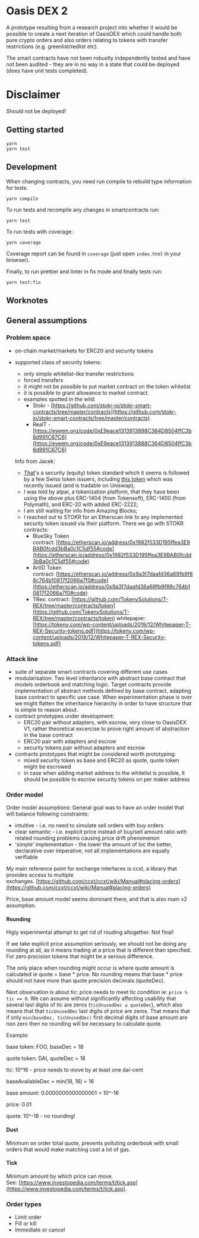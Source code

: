 # Oasis DEX 2

A prototype resulting from a research project into whether it would be possible to create a next iteration of OasisDEX which could handle both pure crypto orders and also orders relating to tokens with transfer restrictions (e.g. greenlist/redlist etc).

The smart contracts have not been robustly independently tested and have not been audited - they are in no way in a state that could be deployed (does have unit tests completed).

# Disclaimer

Should not be deployed!

## Getting started

```
yarn
yarn test
```

## Development

When changing contracts, you need run compile to rebuild type information for tests.

```
yarn compile
```

To run tests and recompile any changes in smartcontracts run:

```
yarn test
```

To run tests with coverage:

```
yarn coverage
```
Coverage report can be found in `coverage` (just open `index.html` in your browser).

Finally, to run prettier and linter in fix mode and finally tests run:

```
yarn test:fix
```

## Worknotes

## General assumptions

### Problem space

- on-chain market/markets for ERC20 and security tokens
- supported class of security tokens:
    - only simple whitelist-like transfer restrictions
    - forced transfers
    - it might not be possible to put market contract on the token whitelist
    - it is possible to grant allowance to market contract.
    - examples spotted in the wild:
        - Stokr - [https://github.com/stokr-io/stokr-smart-contracts/tree/master/contracts](https://github.com/stokr-io/stokr-smart-contracts/tree/master/contracts)
        - RealT - [https://eveem.org/code/0xE9eace1313913888C364D8504ffC3b8d991C67C6](https://eveem.org/code/0xE9eace1313913888C364D8504ffC3b8d991C67C6)

    Info from Jacek:

    - [That](https://github.com/CMTA/CMTA20)'s a security (equity) token standard which it seems is followed by a few Swiss token issuers, including [this token](https://www.iam-lab.ch/token/) which was recently issued (and is tradable on Uniswap);
    - I was told by atpar, a tokenization platform, that they have been using the above plus ERC-1404 (from Tokensoft), ERC-1400 (from Polymath), and ERC-20 with added ERC-2222;
    - I am still waiting for info from Amazing Blocks;
    - I reached out to STOKR for an Etherscan link to any implemented security token issued via their platform. There we go with STOKR contracts:
        - BlueSky Token contract: [https://etherscan.io/address/0x1982f533D195ffea3E9BAB0fcdd3bBa0c1C5df55#code](https://etherscan.io/address/0x1982f533D195ffea3E9BAB0fcdd3bBa0c1C5df55#code)
        - ArtID Token contract: [https://etherscan.io/address/0x9a3f7daafd36a69fb9f88c764b10817f2066a7f0#code](https://etherscan.io/address/0x9a3f7daafd36a69fb9f88c764b10817f2066a7f0#code)
        - TRex:
        contract: [https://github.com/TokenySolutions/T-REX/tree/master/contracts/token](https://github.com/TokenySolutions/T-REX/tree/master/contracts/token)
        whitepaper: [https://tokeny.com/wp-content/uploads/2019/12/Whitepaper-T-REX-Security-tokens.pdf](https://tokeny.com/wp-content/uploads/2019/12/Whitepaper-T-REX-Security-tokens.pdf)

### Attack line

- suite of separate smart contracts covering different use cases
- modularisation: Two level inheritance with abstract base contract that models orderbook and matching logic. Target contracts provide implementation of abstract methods defined by base contract, adapting base contract to specific use case. When experimentation phase is over we might flatten the inheritance hierarchy in order to have structure that is simple to reason about.
- contract prototypes under development:
    - ERC20 pair without adapters, with escrow, very close to OasisDEX V1, rather theoretical excercise to prove right amount of abstraction in the base contract
    - ERC20 pair with adapters and escrow
    - security tokens pair without adapters and escrow
- contracts prototypes that might be considered worth prototyping:
    - mixed security token as base and ERC20 as quote, quote token might be escrowed
    - in case when adding market address to the whitelist is possible, it should be possible to escrow security tokens on per maker address

### Order model

Order model assumptions: General goal was to have an order model that will balance following constraints:

- intuitive - i.e. no need to simulate sell orders with buy orders
- clear semantic - i.e. explicit price instead of buy/sell amount ratio with related rounding problems causing price drift phenomenon
- 'simple' implementation - the lower the amount of loc the better, declarative over imperative, not all implementations are equally verifiable

My main reference point for exchange interfaces is ccxt, a library that provides access to multiple exchanges. [https://github.com/ccxt/ccxt/wiki/Manual#placing-orders](https://github.com/ccxt/ccxt/wiki/Manual#placing-orders)

Price, base amount model seems dominant there, and that is also main v2 assumption.

#### Rounding

Higly experimental attempt to get rid of rouding altogether. Not final!

If we take explicit price assumption seriously, we should not be doing any rounding at all, as it means trading at a price that is different than specified. For zero precision tokens that might be a serious difference.

The only place when rounding might occur is where quote amount is calculated ie quote = base * price. No rounding means that base * price should not have more than quote precision decimals (quoteDec).

Next observation is about tic: price needs to meet tic condition ie: `price % tic == 0`. We can assume without significantly affecting usability that several last digits of tic are zeros (`ticUnusedDec ≤ quoteDec`), which also means that that `ticUnusedDec` last digits of price are zeros. That means that if only `min(baseDec, ticUnusedDec)` first decimal digits of base amount are non zero then no rounding will be necessary to calculate quote.

Example:

base token: FOO, baseDec = 18

quote token: DAI, quoteDec = 18

tic: 10^16 - price needs to move by at least one dai-cent

baseAvailableDec = min(18, 16) = 16

base amount: 0.0000000000000001 = 10^-16

price: 0.01

quote:  10^-18 - no rounding!

#### **Dust**

Minimum on order total quote, prevents polluting orderbook with small orders that would make matching cost a lot of gas.

#### **Tick**

Minimum amount by which price can move. See: [https://www.investopedia.com/terms/t/tick.asp](https://www.investopedia.com/terms/t/tick.asp).

### **Order types**

- Limit order
- Fill or kill
- Immediate or cancel

